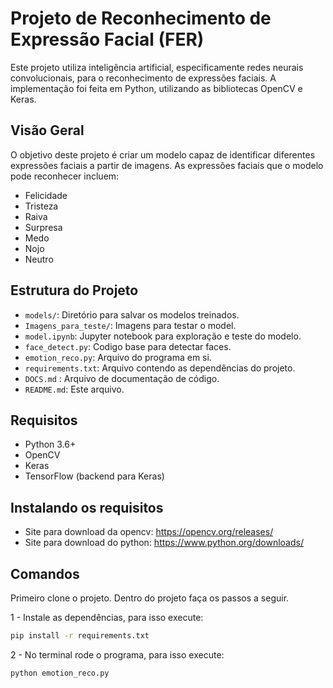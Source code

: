 # Projeto de Reconhecimento de Expressão Facial (FER)

Este projeto utiliza inteligência artificial, especificamente redes neurais convolucionais, para o reconhecimento de expressões faciais. A implementação foi feita em Python, utilizando as bibliotecas OpenCV e Keras.

## Visão Geral

O objetivo deste projeto é criar um modelo capaz de identificar diferentes expressões faciais a partir de imagens. As expressões faciais que o modelo pode reconhecer incluem:

- Felicidade
- Tristeza
- Raiva
- Surpresa
- Medo
- Nojo
- Neutro

## Estrutura do Projeto

- `models/`: Diretório para salvar os modelos treinados.
- `Imagens_para_teste/`: Imagens para testar o model.
- `model.ipynb`: Jupyter notebook para exploração e teste do modelo.
- `face_detect.py`: Codigo base para detectar faces.
- `emotion_reco.py`: Arquivo do programa em si.
- `requirements.txt`: Arquivo contendo as dependências do projeto.
- `DOCS.md` : Arquivo de documentação de código.
- `README.md`: Este arquivo.

## Requisitos

- Python 3.6+
- OpenCV
- Keras
- TensorFlow (backend para Keras)

## Instalando os requisitos

- Site para download da opencv: https://opencv.org/releases/
- Site para download do python: https://www.python.org/downloads/

## Comandos

Primeiro clone o projeto. Dentro do projeto faça os passos a seguir.

1 - Instale as dependências, para isso execute:

```bash
pip install -r requirements.txt
```

2 - No terminal rode o programa, para isso execute:

```bash
python emotion_reco.py
```
